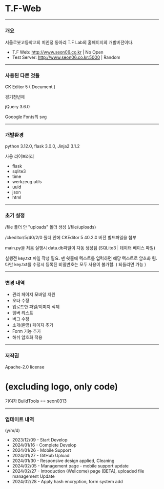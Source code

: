 # T.F-Web

* * *

### 개요

서울로봇고등학교의 미인정 동아리 T.F Lab의 홈페이지의 개발버전이다.

* T.F Web: http://www.seon06.co.kr | No Open
* Test Server: http://www.seon06.co.kr:5000 | Random

* * *

### 사용된 다른 것들
CK Editor 5 ( Document )

경기천년체

jQuery 3.6.0

Gooogle Fonts의 svg
***

### 개발환경

python 3.12.0, flask 3.0.0, Jinja2 3.1.2

사용 라이브러리
* flask
* sqlite3
* time
* werkzeug.utils
* uuid
* json
* html


* * *

### 초기 설정

/file 폴더 안 "uploads" 폴더 생성 (/file/uploads)

/ckeditor/5/40/2/0 폴더 안에 CKEditor 5 40.2.0 버전 빌드파일을 첨부

main.py을 처음 실행시 data.db파일이 자동 생성됨 (SQLite3 | 데이터 베이스 파일)

실행전 key.txt 파일 작성 필요. 맨 윗줄에 텍스트를 입력하면 해당 텍스트로 암호화 됨.
다만 key.txt를 수정시 등록된 비밀번호는 모두 사용이 불가함. ( 되돌리면 가능 )

* * * 

### 변경 내역
* 관리 페이지 모바일 지원
* 오타 수정
* 업로드한 파일/이미지 삭제
* 멤버 리스트
* 버그 수정
* 소개(환영) 페이지 추가
* Form 기능 추가
* 해쉬 암호화 적용
* * *

### 저작권

Apache-2.0 license

(excluding logo, only code)
=======

기여자 BuildTools == seon0313

* * * 
### 업데이트 내역
(y/m/d)
* 2023/12/09 - Start Develop
* 2024/01/16 - Complete Develop
* 2024/01/26 - Mobile Support
* 2024/01/27 - GitHub Upload
* 2024/01/30 - Responsive design applied, Cleaning
* 2024/02/05 - Management page - mobile support update
* 2024/02/27 - Introduction (Wellcome) page (BETA), uploaded file management Update
* 2024/02/28 - Apply hash encryption, form system add
